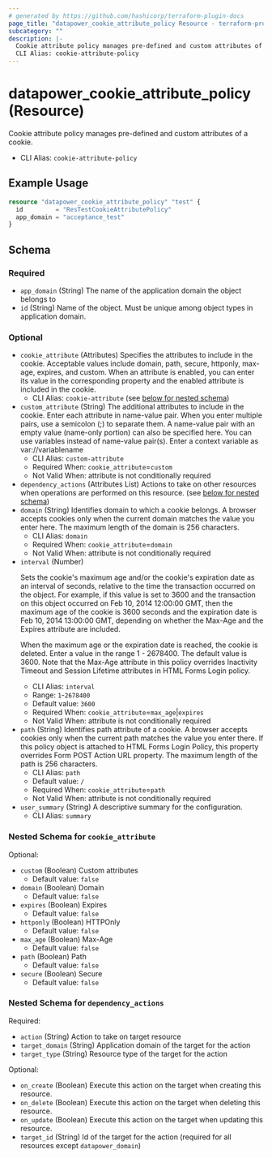 ```yaml
---
# generated by https://github.com/hashicorp/terraform-plugin-docs
page_title: "datapower_cookie_attribute_policy Resource - terraform-provider-datapower"
subcategory: ""
description: |-
  Cookie attribute policy manages pre-defined and custom attributes of a cookie.
  CLI Alias: cookie-attribute-policy
---
```


# datapower_cookie_attribute_policy (Resource)

Cookie attribute policy manages pre-defined and custom attributes of a cookie.
  - CLI Alias: `cookie-attribute-policy`

## Example Usage

```terraform
resource "datapower_cookie_attribute_policy" "test" {
  id         = "ResTestCookieAttributePolicy"
  app_domain = "acceptance_test"
}
```

<!-- schema generated by tfplugindocs -->
## Schema

### Required

- `app_domain` (String) The name of the application domain the object belongs to
- `id` (String) Name of the object. Must be unique among object types in application domain.

### Optional

- `cookie_attribute` (Attributes) Specifies the attributes to include in the cookie. Acceptable values include domain, path, secure, httponly, max-age, expires, and custom. When an attribute is enabled, you can enter its value in the corresponding property and the enabled attribute is included in the cookie.
  - CLI Alias: `cookie-attribute` (see [below for nested schema](#nestedatt--cookie_attribute))
- `custom_attribute` (String) The additional attributes to include in the cookie. Enter each attribute in name-value pair. When you enter multiple pairs, use a semicolon (;) to separate them. A name-value pair with an empty value (name-only portion) can also be specified here. You can use variables instead of name-value pair(s). Enter a context variable as var://variablename
  - CLI Alias: `custom-attribute`
  - Required When: `cookie_attribute`=`custom`
  - Not Valid When: attribute is not conditionally required
- `dependency_actions` (Attributes List) Actions to take on other resources when operations are performed on this resource. (see [below for nested schema](#nestedatt--dependency_actions))
- `domain` (String) Identifies domain to which a cookie belongs. A browser accepts cookies only when the current domain matches the value you enter here. The maximum length of the domain is 256 characters.
  - CLI Alias: `domain`
  - Required When: `cookie_attribute`=`domain`
  - Not Valid When: attribute is not conditionally required
- `interval` (Number) <p>Sets the cookie's maximum age and/or the cookie's expiration date as an interval of seconds, relative to the time the transaction occurred on the object. For example, if this value is set to 3600 and the transaction on this object occurred on Feb 10, 2014 12:00:00 GMT, then the maximum age of the cookie is 3600 seconds and the expiration date is Feb 10, 2014 13:00:00 GMT, depending on whether the Max-Age and the Expires attribute are included.</p><p>When the maximum age or the expiration date is reached, the cookie is deleted. Enter a value in the range 1 - 2678400. The default value is 3600. Note that the Max-Age attribute in this policy overrides Inactivity Timeout and Session Lifetime attributes in HTML Forms Login policy.</p>
  - CLI Alias: `interval`
  - Range: `1`-`2678400`
  - Default value: `3600`
  - Required When: `cookie_attribute`=`max_age`|`expires`
  - Not Valid When: attribute is not conditionally required
- `path` (String) Identifies path attribute of a cookie. A browser accepts cookies only when the current path matches the value you enter there. If this policy object is attached to HTML Forms Login Policy, this property overrides Form POST Action URL property. The maximum length of the path is 256 characters.
  - CLI Alias: `path`
  - Default value: `/`
  - Required When: `cookie_attribute`=`path`
  - Not Valid When: attribute is not conditionally required
- `user_summary` (String) A descriptive summary for the configuration.
  - CLI Alias: `summary`

<a id="nestedatt--cookie_attribute"></a>
### Nested Schema for `cookie_attribute`

Optional:

- `custom` (Boolean) Custom attributes
  - Default value: `false`
- `domain` (Boolean) Domain
  - Default value: `false`
- `expires` (Boolean) Expires
  - Default value: `false`
- `httponly` (Boolean) HTTPOnly
  - Default value: `false`
- `max_age` (Boolean) Max-Age
  - Default value: `false`
- `path` (Boolean) Path
  - Default value: `false`
- `secure` (Boolean) Secure
  - Default value: `false`


<a id="nestedatt--dependency_actions"></a>
### Nested Schema for `dependency_actions`

Required:

- `action` (String) Action to take on target resource
- `target_domain` (String) Application domain of the target for the action
- `target_type` (String) Resource type of the target for the action

Optional:

- `on_create` (Boolean) Execute this action on the target when creating this resource.
- `on_delete` (Boolean) Execute this action on the target when deleting this resource.
- `on_update` (Boolean) Execute this action on the target when updating this resource.
- `target_id` (String) Id of the target for the action (required for all resources except `datapower_domain`)
